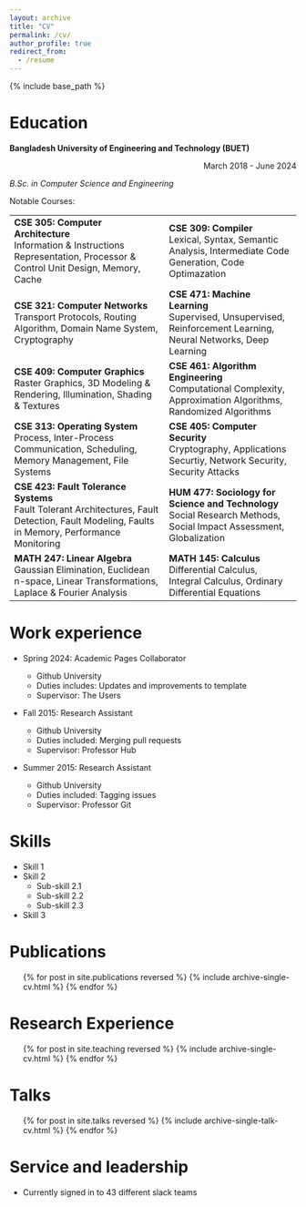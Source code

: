 ```yaml
---
layout: archive
title: "CV"
permalink: /cv/
author_profile: true
redirect_from:
  - /resume
---
```


{% include base_path %}

Education
======
**Bangladesh University of Engineering and Technology (BUET)** <div style="text-align:right;">March 2018 - June 2024</div>

*B.Sc. in Computer Science and Engineering*

<style> 
    table { 
        border: none; 
        border-collapse: collapse; 
    } 
    td, th, tr { 
        border: none; 
    }
</style>

Notable Courses:
<table>
  <tr>
      <td>
        <b>CSE 305: Computer Architecture</b>
        <br>
        Information & Instructions Representation, Processor & Control Unit Design, Memory, Cache
      </td>
      <td>
        <b>CSE 309: Compiler</b>
        <br>
        Lexical, Syntax, Semantic Analysis, Intermediate Code Generation, Code Optimazation
      </td>
  </tr>
  <tr>
    <td>
      <b>CSE 321: Computer Networks</b>
      <br>
      Transport Protocols, Routing Algorithm, Domain Name System, Cryptography
    </td>
    <td>
      <b>CSE 471: Machine Learning</b>
      <br>
      Supervised, Unsupervised, Reinforcement Learning, Neural Networks, Deep Learning
    </td>
  </tr>
  <tr>
    <td>
      <b>CSE 409: Computer Graphics</b>
      <br>
      Raster Graphics, 3D Modeling & Rendering, Illumination, Shading & Textures
    </td>
    <td>
      <b>CSE 461: Algorithm Engineering</b>
      <br>
      Computational Complexity, Approximation Algorithms, Randomized Algorithms
    </td>
  </tr>
  <tr>
    <td>
      <b>CSE 313: Operating System</b>
      <br>
      Process, Inter-Process Communication, Scheduling, Memory Management, File Systems
    </td>
    <td>
      <b>CSE 405: Computer Security</b>
      <br>
      Cryptography, Applications Securtiy, Network Security, Security Attacks
    </td>
  </tr>
  <tr>
    <td>
      <b>CSE 423: Fault Tolerance Systems</b>
      <br>
      Fault Tolerant Architectures, Fault Detection, Fault Modeling, Faults in Memory, Performance Monitoring
    </td>
    <td>
      <b>HUM 477: Sociology for Science and Technology</b>
      <br>
      Social Research Methods, Social Impact Assessment, Globalization
    </td>
  </tr>
  <tr>
    <td>
      <b>MATH 247: Linear Algebra</b>
      <br>
      Gaussian Elimination, Euclidean n-space, Linear Transformations, Laplace & Fourier Analysis
    </td>
    <td>
      <b>MATH 145: Calculus</b>
      <br>
      Differential Calculus, Integral Calculus, Ordinary Differential Equations
    </td>
  </tr>
</table>

Work experience
======
* Spring 2024: Academic Pages Collaborator
  * Github University
  * Duties includes: Updates and improvements to template
  * Supervisor: The Users

* Fall 2015: Research Assistant
  * Github University
  * Duties included: Merging pull requests
  * Supervisor: Professor Hub

* Summer 2015: Research Assistant
  * Github University
  * Duties included: Tagging issues
  * Supervisor: Professor Git
  
Skills
======
* Skill 1
* Skill 2
  * Sub-skill 2.1
  * Sub-skill 2.2
  * Sub-skill 2.3
* Skill 3

Publications
======
  <ul>{% for post in site.publications reversed %}
    {% include archive-single-cv.html %}
  {% endfor %}</ul>
  
Research Experience
======
  <ul>{% for post in site.teaching reversed %}
    {% include archive-single-cv.html %}
  {% endfor %}</ul>

Talks
======
  <ul>{% for post in site.talks reversed %}
    {% include archive-single-talk-cv.html  %}
  {% endfor %}</ul>
  
  
Service and leadership
======
* Currently signed in to 43 different slack teams

